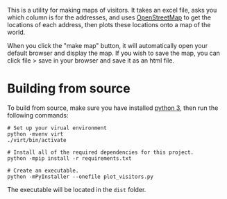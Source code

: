 This is a utility for making maps of visitors. It takes an excel file, asks you which column is for the addresses, and uses [OpenStreetMap](https://www.openstreetmap.org/) to get the locations of each address, then plots these locations onto a map of the world.

When you click the "make map" button, it will automatically open your default browser and display the map. If you wish to save the map, you can click file > save in your browser and save it as an html file.

# Building from source
To build from source, make sure you have installed [python 3](https://www.python.org/), then run the following commands:
```
# Set up your virual environment
python -mvenv virt
./virt/bin/activate

# Install all of the required dependencies for this project.
python -mpip install -r requirements.txt

# Create an executable.
python -mPyInstaller --onefile plot_visitors.py
```
The executable will be located in the ```dist``` folder.
